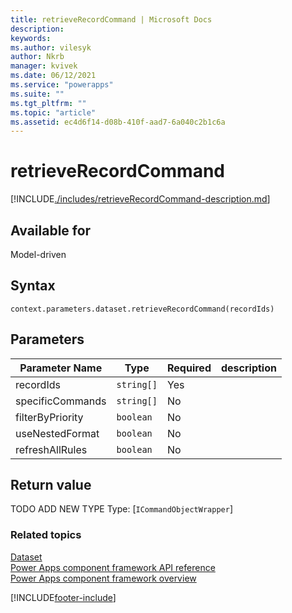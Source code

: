 ```yaml
---
title: retrieveRecordCommand | Microsoft Docs
description:
keywords:
ms.author: vilesyk
author: Nkrb
manager: kvivek
ms.date: 06/12/2021
ms.service: "powerapps"
ms.suite: ""
ms.tgt_pltfrm: ""
ms.topic: "article"
ms.assetid: ec4d6f14-d08b-410f-aad7-6a040c2b1c6a
---
```


# retrieveRecordCommand

[!INCLUDE[./includes/retrieveRecordCommand-description.md](./includes/retrieveRecordCommand-description.md)]

## Available for

Model-driven

## Syntax

`context.parameters.dataset.retrieveRecordCommand(recordIds)`

## Parameters

| Parameter Name   | Type       | Required | description |
| ---------------- | ---------- | -------- | ----------- |
| recordIds        | `string[]` | Yes      |             |
| specificCommands | `string[]` | No       |             |
| filterByPriority | `boolean`  | No       |             |
| useNestedFormat  | `boolean`  | No       |             |
| refreshAllRules  | `boolean`  | No       |             |

## Return value

TODO ADD NEW TYPE
Type: [`ICommandObjectWrapper`]

### Related topics

[Dataset](../dataset.md)<br/>
[Power Apps component framework API reference](../../reference/index.md)<br/>
[Power Apps component framework overview](../../overview.md)

[!INCLUDE[footer-include](../../../../includes/footer-banner.md)]
